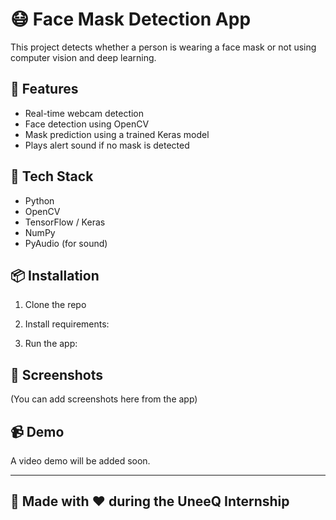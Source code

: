 # 😷 Face Mask Detection App

This project detects whether a person is wearing a face mask or not using computer vision and deep learning.

## 🚀 Features
- Real-time webcam detection
- Face detection using OpenCV
- Mask prediction using a trained Keras model
- Plays alert sound if no mask is detected

## 🧠 Tech Stack
- Python
- OpenCV
- TensorFlow / Keras
- NumPy
- PyAudio (for sound)

## 📦 Installation
1. Clone the repo
2. Install requirements:

3. Run the app:



## 📸 Screenshots
(You can add screenshots here from the app)

## 📹 Demo
A video demo will be added soon.

---

## 🙌 Made with ❤️ during the UneeQ Internship
